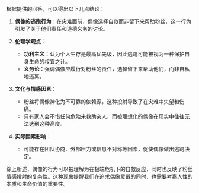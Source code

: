根据提供的回答，可以得出以下几点结论：

1. **偶像的逃跑行为**：在灾难面前，偶像选择自救而非留下来帮助粉丝，这一行为引发了关于他们责任和道德义务的讨论。

2. **伦理学观点**：
   - **功利主义**：认为个人生存是最高优先级，因此逃跑可能被视为一种保护自身生命的权宜之计。
   - **义务论**：强调偶像应履行对粉丝的责任，选择留下来帮助他们，而非自私地逃离。

3. **文化与情感因素**：
   - 粉丝将偶像神化为不可靠的依赖源，这种投射导致了在灾难中失望和伤痛。
   - 只有家人会不惜任何危险来救助亲人，而被理想化的偶像在现实中往往无法达到这种高度。

4. **实际因素影响**：
   - 可能存在团队协商、外部压力或信息不对称等因素，促使偶像做出逃跑决定。
   
综上所述，偶像的行为可以被理解为在极端危机下的自救反应，同时也反映了粉丝情感投射的复杂性。这种现象提醒我们在追求偶像爱戴的同时，也需要考察人性的本质和生命价值的重要性。